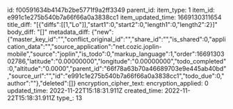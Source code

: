id: f00591634b4147b2be5771f9a2ff3349
parent_id: 
item_type: 1
item_id: e991c1e275b540b7a66f66a0a3838cc1
item_updated_time: 1669130311654
title_diff: "[{\"diffs\":[[1,\"Lo\"]],\"start1\":0,\"start2\":0,\"length1\":0,\"length2\":2}]"
body_diff: "[]"
metadata_diff: {"new":{"master_key_id":"","conflict_original_id":"","share_id":"","is_shared":0,"application_data":"","source_application":"net.cozic.joplin-mobile","source":"joplin","is_todo":0,"markup_language":1,"order":1669130302786,"latitude":"0.00000000","longitude":"0.00000000","todo_completed":0,"altitude":"0.0000","parent_id":"66f78a63b70a46689703e9e445ab40bd","source_url":"","id":"e991c1e275b540b7a66f66a0a3838cc1","todo_due":0,"author":""},"deleted":[]}
encryption_cipher_text: 
encryption_applied: 0
updated_time: 2022-11-22T15:18:31.911Z
created_time: 2022-11-22T15:18:31.911Z
type_: 13